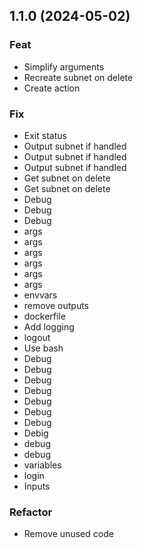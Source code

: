 ## 1.1.0 (2024-05-02)

### Feat

- Simplify arguments
- Recreate subnet on delete
- Create action

### Fix

- Exit status
- Output subnet if handled
- Output subnet if handled
- Output subnet if handled
- Get subnet on delete
- Get subnet on delete
- Debug
- Debug
- Debug
- args
- args
- args
- args
- args
- args
- envvars
- remove outputs
- dockerfile
- Add logging
- logout
- Use bash
- Debug
- Debug
- Debug
- Debug
- Debug
- Debug
- Debug
- Debig
- debug
- debug
- variables
- login
- Inputs

### Refactor

- Remove unused code
